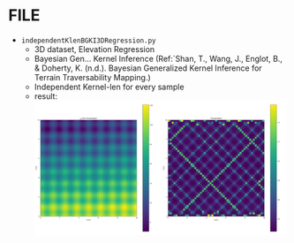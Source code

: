<!--
 * @Author: chasey && melancholycy@gmail.com
 * @Date: 2025-05-17 15:11:53
 * @LastEditTime: 2025-05-17 15:20:40
 * @FilePath: /test/PY_/bgk/independentKlenBGKIRegression/README.md
 * @Description: 
 * @Reference: 
 * Copyright (c) 2025 by chasey && melancholycy@gmail.com, All Rights Reserved. 
-->
# FILE
- `independentKlenBGKI3DRegression.py`  
    - 3D dataset, Elevation Regression  
    - Bayesian Gen... Kernel Inference (Ref:`Shan, T., Wang, J., Englot, B., & Doherty, K. (n.d.). Bayesian Generalized Kernel Inference for Terrain Traversability Mapping.)
    - Independent Kernel-len for every sample
    - result:
    ![independentKlenBGKI3DRegression_ElevlationAndKlen](./docs/independentKlenBGKI3DRegression_ElevlationAndKlen.png)